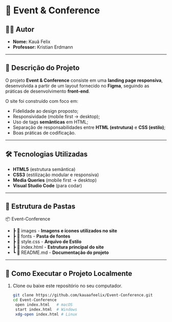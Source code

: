 # 📄 Event & Conference

## 👨‍🎓 Autor
- **Nome:** Kauã Felix  
- **Professor:** Kristian Erdmann  

---

## 📌 Descrição do Projeto
O projeto **Event & Conference** consiste em uma **landing page responsiva**, desenvolvida a partir de um layout fornecido no **Figma**, seguindo as práticas de desenvolvimento **front-end**.  

O site foi construído com foco em:  
- Fidelidade ao design proposto;  
- Responsividade (mobile first → desktop);  
- Uso de tags **semânticas** em HTML;  
- Separação de responsabilidades entre **HTML (estrutura)** e **CSS (estilo)**;  
- Boas práticas de codificação.  

---

## 🛠️ Tecnologias Utilizadas
- **HTML5** (estrutura semântica)  
- **CSS3** (estilização modular e responsiva)  
- **Media Queries** (mobile first → desktop)
- **Visual Studio Code** (para codar)

---
## 📂 Estrutura de Pastas

📦 Event-Conference
- ┣ 📂 images     -   **Imagens e ícones utilizados no site**
- ┣ 📂 fonts      -  **Pasta de fontes**
- ┣ 📜 style.css  - **Arquivo de Estilo**
- ┣ 📜 index.html -  **Estrutura principal do site**
- ┗ 📜 README.md  -  **Documentação do projeto**


---

## 🚀 Como Executar o Projeto Localmente
1. Clone ou baixe este repositório no seu computador.  
   ```bash
   git clone https://github.com/kauaafeelix/Event-Conference.git
   cd Event-Conference
    open index.html   # macOS
    start index.html  # Windows
    xdg-open index.html # Linux



